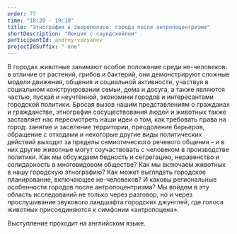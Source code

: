 ```yaml
---
order: 77
time: "18:20 - 19:10"
title: "Этнография в Зверополисе: города после антропоцентризма"
shortDescription: "Лекция с саундскейпом"
participantId: andrey-vozyanov
projectIdSuffix: "-one"
---
```


В городах животные занимают особое положение среди не-человеков: в отличие от растений, грибов и бактерий, они демонстрируют сложные модели движения, общения и социальной активности, участвуя в социальном конструировании семьи, дома и досуга, а также являются частью, пускай  и неучтённой, экономики городов и интересантами городской политики. Бросая вызов нашим представлениям о гражданах и гражданстве, этнография сосуществования людей и животных также заставляет нас пересмотреть наши идеи о том, как требовать права на город: занятие и заселение территории, преодоление барьеров, обращение с отходами и некоторые другие виды политических действий выходят за пределы семиотического речевого общения – и в них другие животные могут соучаствовать с человеком в производстве политики. Как мы обсуждаем бедность и сегрегацию, неравенство и солидарность в многовидовом обществе? Как мы включаем животных в нашу городскую этнографию? Как может выглядеть городское планирование, включающее не-человеков? И каковы региональные особенности городов после антропоцентризма? Мы войдем в эту область исследований не только через разговор, но и через прослушивание звукового ландшафта городских джунглей, где голоса животных присоединяются к симфонии «антропоцена».

Выступление проходит на английском языке.
